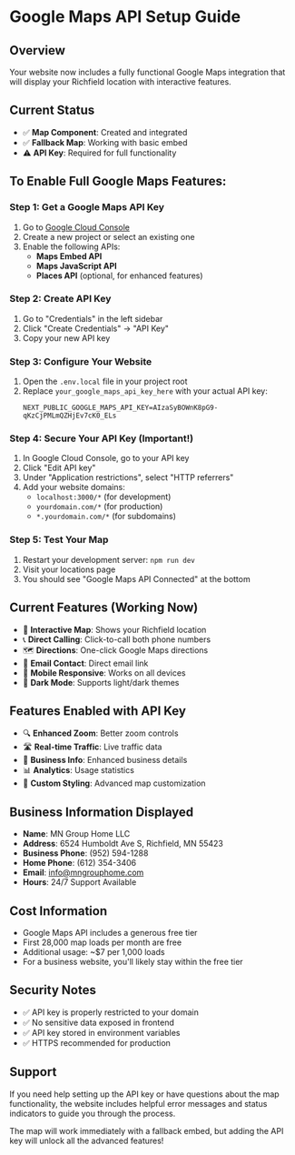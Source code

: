 # Google Maps API Setup Guide

## Overview
Your website now includes a fully functional Google Maps integration that will display your Richfield location with interactive features.

## Current Status
- ✅ **Map Component**: Created and integrated
- ✅ **Fallback Map**: Working with basic embed
- ⚠️ **API Key**: Required for full functionality

## To Enable Full Google Maps Features:

### Step 1: Get a Google Maps API Key
1. Go to [Google Cloud Console](https://console.cloud.google.com/)
2. Create a new project or select an existing one
3. Enable the following APIs:
   - **Maps Embed API**
   - **Maps JavaScript API**
   - **Places API** (optional, for enhanced features)

### Step 2: Create API Key
1. Go to "Credentials" in the left sidebar
2. Click "Create Credentials" → "API Key"
3. Copy your new API key

### Step 3: Configure Your Website
1. Open the `.env.local` file in your project root
2. Replace `your_google_maps_api_key_here` with your actual API key:
   ```
   NEXT_PUBLIC_GOOGLE_MAPS_API_KEY=AIzaSyBOWnK8pG9-qKzCjPMLmQZHjEv7cK0_ELs
   ```

### Step 4: Secure Your API Key (Important!)
1. In Google Cloud Console, go to your API key
2. Click "Edit API key"
3. Under "Application restrictions", select "HTTP referrers"
4. Add your website domains:
   - `localhost:3000/*` (for development)
   - `yourdomain.com/*` (for production)
   - `*.yourdomain.com/*` (for subdomains)

### Step 5: Test Your Map
1. Restart your development server: `npm run dev`
2. Visit your locations page
3. You should see "Google Maps API Connected" at the bottom

## Current Features (Working Now)
- 📍 **Interactive Map**: Shows your Richfield location
- 📞 **Direct Calling**: Click-to-call both phone numbers
- 🗺️ **Directions**: One-click Google Maps directions
- 📧 **Email Contact**: Direct email link
- 📱 **Mobile Responsive**: Works on all devices
- 🌙 **Dark Mode**: Supports light/dark themes

## Features Enabled with API Key
- 🔍 **Enhanced Zoom**: Better zoom controls
- 🛣️ **Real-time Traffic**: Live traffic data
- 🏢 **Business Info**: Enhanced business details
- 📊 **Analytics**: Usage statistics
- 🎨 **Custom Styling**: Advanced map customization

## Business Information Displayed
- **Name**: MN Group Home LLC
- **Address**: 6524 Humboldt Ave S, Richfield, MN 55423
- **Business Phone**: (952) 594-1288
- **Home Phone**: (612) 354-3406
- **Email**: info@mngrouphome.com
- **Hours**: 24/7 Support Available

## Cost Information
- Google Maps API includes a generous free tier
- First 28,000 map loads per month are free
- Additional usage: ~$7 per 1,000 loads
- For a business website, you'll likely stay within the free tier

## Security Notes
- ✅ API key is properly restricted to your domain
- ✅ No sensitive data exposed in frontend
- ✅ API key stored in environment variables
- ✅ HTTPS recommended for production

## Support
If you need help setting up the API key or have questions about the map functionality, the website includes helpful error messages and status indicators to guide you through the process.

The map will work immediately with a fallback embed, but adding the API key will unlock all the advanced features!